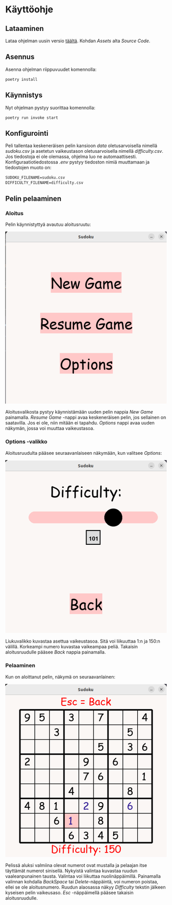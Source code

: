 # Käyttöohje

## Lataaminen

Lataa ohjelman uusin versio [täältä](https://github.com/nikomakir/ot-harjoitustyo/releases). Kohdan _Assets_ alta _Source Code_.

## Asennus

Asenna ohjelman riippuvuudet komennolla:

```
poetry install

```

## Käynnistys

Nyt ohjelman pystyy suorittaa komennolla: 

```
poetry run invoke start

```

## Konfigurointi

Peli tallentaa keskeneräisen pelin kansioon _data_ oletusarvoisella nimellä _sudoku.csv_ ja asetetun vaikeustason oletusarvoisella nimellä _difficulty.csv_. Jos tiedostoja ei ole olemassa, ohjelma luo ne automaattisesti.
Konfiguraatiotiedostossa _.env_ pystyy tiedoston nimiä muuttamaan ja tiedostojen muoto on:

```
SUDOKU_FILENAME=sudoku.csv
DIFFICULTY_FILENAME=difficulty.csv

```
## Pelin pelaaminen

### Aloitus

Pelin käynnistyttyä avautuu aloitusruutu:

![Aloitusvalikko](./Kuvat/menu.png)

Aloitusvalikosta pystyy käynnistämään uuden pelin nappia _New Game_ painamalla. _Resume Game_ -nappi avaa keskeneräisen pelin, jos sellainen on saatavilla.
Jos ei ole, niin mitään ei tapahdu. _Options_ nappi avaa uuden näkymän, jossa voi muuttaa vaikeustasoa.

### Options -valikko

Aloitusruudulta pääsee seuraavanlaiseen näkymään, kun valitsee _Options_:

![Optionsvalikko](./Kuvat/options.png)

Liukuvalikko kuvastaa asettua vaikeustasoa. Sitä voi liikuuttaa 1:n ja 150:n välillä. Korkeampi numero kuvastaa vaikeampaa peliä. Takaisin aloitusruudulle pääsee _Back_ nappia painamalla.

### Pelaaminen

Kun on aloittanut pelin, näkymä on seuraavanlainen:

![Peliruutu](./Kuvat/peliruutu.png)

Pelissä aluksi valmiina olevat numerot ovat mustalla ja pelaajan itse täyttämät numerot sinisellä. Nykyistä valintaa kuvastaa ruudun vaaleanpunainen tausta.
Valintaa voi liikuttaa nuolinäppäimillä. Painamalla valinnan kohdalla _BackSpace_ tai _Delete_-näppäintä, voi numeron poistaa, ellei se ole aloitusnumero. Ruudun alaosassa näkyy _Difficulty_ tekstin jälkeen kyseisen pelin vaikeusaso.
_Esc_ -näppäimellä pääsee takaisin aloitusruudulle.

